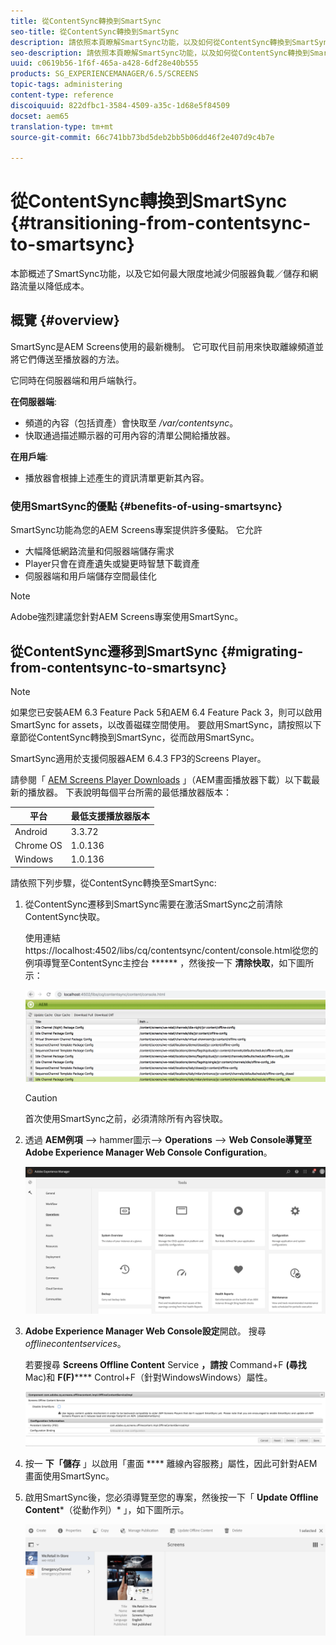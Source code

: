 ```yaml
---
title: 從ContentSync轉換到SmartSync
seo-title: 從ContentSync轉換到SmartSync
description: 請依照本頁瞭解SmartSync功能，以及如何從ContentSync轉換到SmartSync。
seo-description: 請依照本頁瞭解SmartSync功能，以及如何從ContentSync轉換到SmartSync。
uuid: c0619b56-1f6f-465a-a428-6df28e40b555
products: SG_EXPERIENCEMANAGER/6.5/SCREENS
topic-tags: administering
content-type: reference
discoiquuid: 822dfbc1-3584-4509-a35c-1d68e5f84509
docset: aem65
translation-type: tm+mt
source-git-commit: 66c741bb73bd5deb2bb5b06dd46f2e407d9c4b7e

---
```



# 從ContentSync轉換到SmartSync {#transitioning-from-contentsync-to-smartsync}

本節概述了SmartSync功能，以及它如何最大限度地減少伺服器負載／儲存和網路流量以降低成本。

## 概覽 {#overview}

SmartSync是AEM Screens使用的最新機制。 它可取代目前用來快取離線頻道並將它們傳送至播放器的方法。

它同時在伺服器端和用戶端執行。

**在伺服器端**:

* 頻道的內容（包括資產）會快取至 */var/contentsync*。
* 快取通過描述顯示器的可用內容的清單公開給播放器。

**在用戶端**:

* 播放器會根據上述產生的資訊清單更新其內容。

### 使用SmartSync的優點 {#benefits-of-using-smartsync}

SmartSync功能為您的AEM Screens專案提供許多優點。 它允許

* 大幅降低網路流量和伺服器端儲存需求
* Player只會在資產遺失或變更時智慧下載資產
* 伺服器端和用戶端儲存空間最佳化

>[!NOTE]
>
>Adobe強烈建議您針對AEM Screens專案使用SmartSync。

## 從ContentSync遷移到SmartSync {#migrating-from-contentsync-to-smartsync}

>[!NOTE]
>
>如果您已安裝AEM 6.3 Feature Pack 5和AEM 6.4 Feature Pack 3，則可以啟用SmartSync for assets，以改善磁碟空間使用。 要啟用SmartSync，請按照以下章節從ContentSync轉換到SmartSync，從而啟用SmartSync。
>
>SmartSync適用於支援伺服器AEM 6.4.3 FP3的Screens Player。
>
>請參閱「 [AEM Screens Player Downloads](https://download.macromedia.com/screens/) 」（AEM畫面播放器下載）以下載最新的播放器。 下表說明每個平台所需的最低播放器版本：

| **平台** | **最低支援播放器版本** |
|---|---|
| Android | 3.3.72 |
| Chrome OS | 1.0.136 |
| Windows | 1.0.136 |

請依照下列步驟，從ContentSync轉換至SmartSync:

1. 從ContentSync遷移到SmartSync需要在激活SmartSync之前清除ContentSync快取。

   使用連結https://localhost:4502/libs/cq/contentsync/content/console.html從您的例項導覽至ContentSync主控台 ****** ，然後按一下 **清除快取**，如下圖所示：

   ![clear_contensync_cache](assets/clear_contesync_cache.png)

   >[!CAUTION]
   >
   >首次使用SmartSync之前，必須清除所有內容快取。

1. 透過 **AEM例項** —&gt; hammer圖示—&gt; **Operations** —&gt; **Web Console導覽至Adobe Experience Manager Web Console Configuration**。

   ![screen_shot_2019-02-11at15339pm](assets/screen_shot_2019-02-11at15339pm.png)

1. **Adobe Experience Manager Web Console設定**開啟。 搜尋 *offlinecontentservices*。

   若要搜尋 **Screens Offline Content** Service **，請按** Command+F **(尋找** Mac)和 **F(F)****** Control+F（針對WindowsWindows）屬性。

   ![screen_shot_2019-02-19at22643pm](assets/screen_shot_2019-02-19at22643pm.png)

1. 按一 **下「儲存** 」以啟用「畫面 **** 離線內容服務」屬性，因此可針對AEM畫面使用SmartSync。
1. 啟用SmartSync後，您必須導覽至您的專案，然後按一下「 **Update Offline Content***（從動作列）* 」，如下圖所示。

   ![screen_shot_2019-02-25at102605am](assets/screen_shot_2019-02-25at102605am.png)